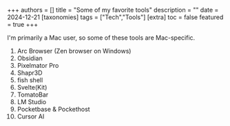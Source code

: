 +++
authors = []
title = "Some of my favorite tools"
description = ""
date = 2024-12-21
[taxonomies]
tags = ["Tech","Tools"]
[extra]
toc = false
featured = true
+++

I'm primarily a Mac user, so some of these tools are Mac-specific.

1. Arc Browser (Zen browser on Windows)
2. Obsidian
3. Pixelmator Pro
4. Shapr3D
5. fish shell
6. Svelte(Kit)
7. TomatoBar
8. LM Studio
9. Pocketbase & Pockethost
10. Cursor AI